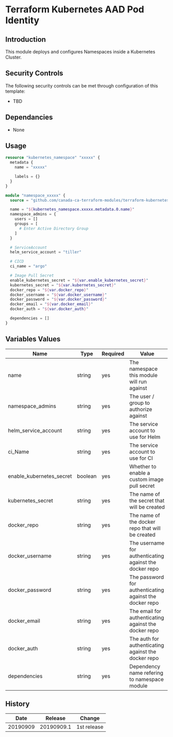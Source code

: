 # Terraform Kubernetes AAD Pod Identity

## Introduction

This module deploys and configures Namespaces inside a Kubernetes Cluster.

## Security Controls

The following security controls can be met through configuration of this template:

* TBD

## Dependancies

* None

## Usage

```terraform
resource "kubernetes_namespace" "xxxxx" {
  metadata {
    name = "xxxxx"

    labels = {}
  }
}

module "namespace_xxxxx" {
  source = "github.com/canada-ca-terraform-modules/terraform-kubernetes-namespace?ref=20190909.1"

  name = "${kubernetes_namespace.xxxxx.metadata.0.name}"
  namespace_admins = {
    users = []
    groups = [
      # Enter Active Directory Group
    ]
  }

  # ServiceAccount
  helm_service_account = "tiller"

  # CICD
  ci_name = "argo"

  # Image Pull Secret
  enable_kubernetes_secret = "${var.enable_kubernetes_secret}"
  kubernetes_secret = "${var.kubernetes_secret}"
  docker_repo = "${var.docker_repo}"
  docker_username = "${var.docker_username}"
  docker_password = "${var.docker_password}"
  docker_email = "${var.docker_email}"
  docker_auth = "${var.docker_auth}"

  dependencies = []
}
```

## Variables Values

| Name                     | Type    | Required | Value                                                   |
| ------------------------ | ------- | -------- | ------------------------------------------------------- |
| name                     | string  | yes      | The namespace this module will run against              |
| namespace_admins         | string  | yes      | The user / group to authorize against                   |
| helm_service_account     | string  | yes      | The service account to use for Helm                     |
| ci_Name                  | string  | yes      | The service account to use for CI                       |
| enable_kubernetes_secret | boolean | yes      | Whether to enable a custom image pull secret            |
| kubernetes_secret        | string  | yes      | The name of the secret that will be created             |
| docker_repo              | string  | yes      | The name of the docker repo that will be created        |
| docker_username          | string  | yes      | The username for authenticating against the docker repo |
| docker_password          | string  | yes      | The password for authenticating against the docker repo |
| docker_email             | string  | yes      | The email for authenticating against the docker repo    |
| docker_auth              | string  | yes      | The auth for authenticating against the docker repo     |
| dependencies             | string  | yes      | Dependency name refering to namespace module            |

## History

| Date     | Release    | Change      |
| -------- | ---------- | ----------- |
| 20190909 | 20190909.1 | 1st release |
